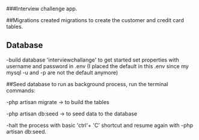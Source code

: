 ###Interview challenge app.

##Migrations
created migrations to create the customer and credit card tables.
## Database
-build database 'interviewchallange' to get started
set properties with username and password in .env 
(I placed the default in this .env since my mysql -u and -p are not the default anymore)

##Seed database
to run as background process, run the terminal commands:

-php artisan migrate -> to build the tables

-php artisan db:seed -> to seed data to the database

-halt the process with basic 'ctrl'+ 'C' shortcut and resume again with -php artisan db:seed.

